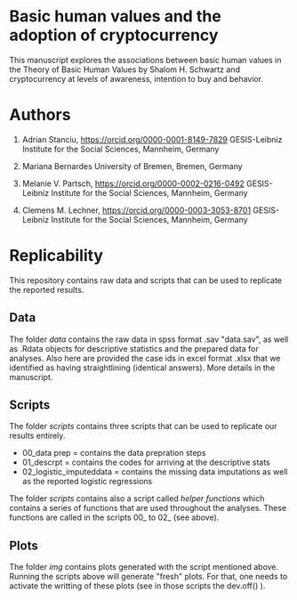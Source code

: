 # Basic human values and the adoption of cryptocurrency

This manuscript explores the associations between basic human values in the Theory of Basic Human Values by Shalom H. Schwartz and 
cryptocurrency at levels of awareness, intention to buy and behavior.

# Authors 

1) Adrian Stanciu,  https://orcid.org/0000-0001-8149-7829
GESIS-Leibniz Institute for the Social Sciences, Mannheim, Germany

2) Mariana Bernardes 
University of Bremen, Bremen, Germany

3) Melanie V. Partsch, https://orcid.org/0000-0002-0216-0492 
GESIS-Leibniz Institute for the Social Sciences, Mannheim, Germany

4) Clemens M. Lechner, https://orcid.org/0000-0003-3053-8701
GESIS-Leibniz Institute for the Social Sciences, Mannheim, Germany

# Replicability

This repository contains raw data and scripts that can be used to replicate the reported results. 

## Data

The folder _data_ contains the raw data in spss format .sav "data.sav", as well as .Rdata objects for descriptive statistics and the prepared data for analyses. 
Also here are provided the case ids in excel format .xlsx that we identified as having straightlining (identical answers). More details in the manuscript. 

## Scripts

The folder _scripts_ contains three scripts that can be used to replicate our results entirely. 

- 00_data prep = contains the data prepration steps
- 01_descrpt = contains the codes for arriving at the descriptive stats 
- 02_logistic_imputeddata = contains the missing data imputations as well as the reported logistic regressions

The folder _scripts_ contains also a script called _helper functions_ which contains a series of functions that are used throughout the analyses. 
These functions are called in the scripts 00_ to 02_ (see above). 

## Plots

The folder _img_ contains plots generated with the script mentioned above. Running the scripts above will generate "fresh" plots. 
For that, one needs to activate the writting of these plots (see in those scripts the dev.off() ).
